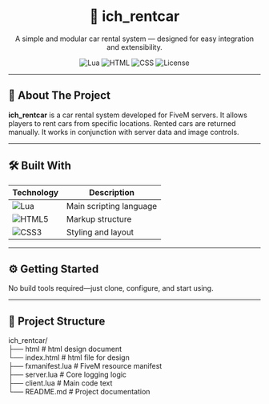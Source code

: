 <h1 align="center">📜 ich_rentcar</h1>

<p align="center">
  A simple and modular car rental system — designed for easy integration and extensibility.
</p>

<p align="center">
  <img src="https://img.shields.io/badge/Lua-60%25-blueviolet?logo=lua&logoColor=white" alt="Lua" />
  <img src="https://img.shields.io/badge/HTML-20%25-orange?logo=html5&logoColor=white" alt="HTML" />
  <img src="https://img.shields.io/badge/CSS-20%25-blue?logo=css3&logoColor=white" alt="CSS" />
  <img src="https://img.shields.io/github/license/ichsoftware/ich_fivemlogsystem" alt="License" />
</p>

---

## 🧩 About The Project

**ich_rentcar** is a car rental system developed for FiveM servers. It allows players to rent cars from specific locations. Rented cars are returned manually. It works in conjunction with server data and image controls.

---

## 🛠️ Built With

| Technology | Description |
|------------|-------------|
| ![Lua](https://img.shields.io/badge/-Lua-2C2D72?logo=lua&logoColor=white) | Main scripting language |
| ![HTML5](https://img.shields.io/badge/-HTML5-E34F26?logo=html5&logoColor=white) | Markup structure |
| ![CSS3](https://img.shields.io/badge/-CSS3-1572B6?logo=css3&logoColor=white) | Styling and layout |

---

## ⚙️ Getting Started

No build tools required—just clone, configure, and start using.

---

## 📁 Project Structure

ich_rentcar/<br>
├── html # html design document<br>
└── index.html # html file for design<br>
├── fxmanifest.lua # FiveM resource manifest<br>
├── server.lua # Core logging logic<br>
├── client.lua # Main code text<br>
└── README.md # Project documentation<br>
